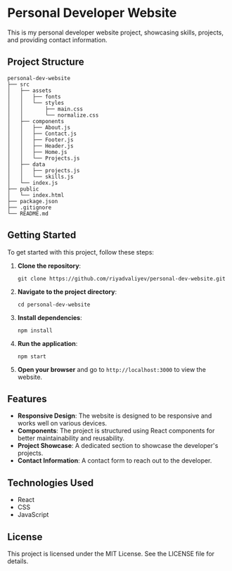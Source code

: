 # Personal Developer Website

This is my personal developer website project, showcasing skills, projects, and providing contact information.

## Project Structure

```
personal-dev-website
├── src
│   ├── assets
│   │   ├── fonts
│   │   └── styles
│   │       ├── main.css
│   │       └── normalize.css
│   ├── components
│   │   ├── About.js
│   │   ├── Contact.js
│   │   ├── Footer.js
│   │   ├── Header.js
│   │   ├── Home.js
│   │   └── Projects.js
│   ├── data
│   │   ├── projects.js
│   │   └── skills.js
│   └── index.js
├── public
│   └── index.html
├── package.json
├── .gitignore
└── README.md
```

## Getting Started

To get started with this project, follow these steps:

1. **Clone the repository**:
   ```
   git clone https://github.com/riyadvaliyev/personal-dev-website.git
   ```

2. **Navigate to the project directory**:
   ```
   cd personal-dev-website
   ```

3. **Install dependencies**:
   ```
   npm install
   ```

4. **Run the application**:
   ```
   npm start
   ```

5. **Open your browser** and go to `http://localhost:3000` to view the website.

## Features

- **Responsive Design**: The website is designed to be responsive and works well on various devices.
- **Components**: The project is structured using React components for better maintainability and reusability.
- **Project Showcase**: A dedicated section to showcase the developer's projects.
- **Contact Information**: A contact form to reach out to the developer.

## Technologies Used

- React
- CSS
- JavaScript

## License

This project is licensed under the MIT License. See the LICENSE file for details.
